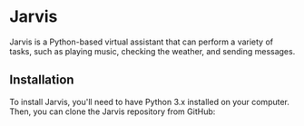 # Jarvis

Jarvis is a Python-based virtual assistant that can perform a variety of tasks, such as playing music, checking the weather, and sending messages.

## Installation

To install Jarvis, you'll need to have Python 3.x installed on your computer. Then, you can clone the Jarvis repository from GitHub:


